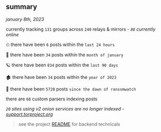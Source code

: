 
## summary
_january 8th, 2023_

currently tracking `131` groups across `240` relays & mirrors - _`88` currently online_

⏲ there have been `6` posts within the `last 24 hours`

🦈 there have been `34` posts within the `month of january`

🪐 there have been `834` posts within the `last 90 days`

🏚 there have been `34` posts within the `year of 2023`

🦕 there have been `5720` posts `since the dawn of ransomwatch`

there are `68` custom parsers indexing posts

_`20` sites using v2 onion services are no longer indexed - [support.torproject.org](https://support.torproject.org/onionservices/v2-deprecation/)_

> see the project [README](https://github.com/joshhighet/ransomwatch#ransomwatch--) for backend technicals
